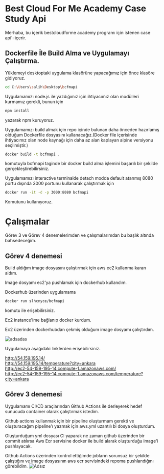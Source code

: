 # Best Cloud For Me Academy Case Study Api

Merhaba, bu içerik bestcloudforme academy programı için istenen case api'ı içerir.

## Dockerfile İle Build Alma ve Uygulamayı Çalıştırma.

Yüklemeyi desktoptaki uygulama klasörüne yapacağımız için önce klasöre gidiyoruz.

```bash
cd C:\Users\salih\Desktop\bcfmapi
```

Uygulamamızı node.js ile yazdığımız için ihtiyacımız olan modülleri kurmamız gerekli, bunun için

```bash
npm install
```

yazarak npm kuruyoruz.

Uygulamamızı build almak için repo içinde bulunan daha önceden hazırlamış olduğum Dockerfile dosyasını kullanacağız.(Docker file içerisinde ihtiyacımız olan node kaynağı için daha az alan kaplayan alpine versiyonu seçilmiştir.)

```bash
docker build -t bcfmapi .
```

komutuyla bcfmapi taginde bir docker build alma işlemini başarılı bir şekilde gerçekleştirebilirsiniz.

Uygulamamızı interactive terminalde detach modda default atanmış 8080 portu dışında 3000 portunu kullanarak çalıştırmak için

```bash
docker run -it -d -p 3000:8080 bcfmapi
```
Komutunu kullanıyoruz.






# Çalışmalar
Görev 3 ve Görev 4 denemelerimden ve çalışmalarımdan bu başlık altında bahsedeceğim.

## Görev 4 denemesi
Build aldığım image dosyasını çalıştırmak için aws ec2 kullanma kararı aldım.

Image dosyamı ec2'ya pushlamak için dockerhub kullandım.

Dockerhub üzerinden uygulamama

```bash
docker run slhcnyce/bcfmapi
```
komutu ile erişebilirsiniz.

Ec2 instance'ime bağlanıp docker kurdum.

Ec2 üzerinden dockerhubdan çekmiş olduğum image dosyamı çalıştırdım.

![adsadas](https://user-images.githubusercontent.com/97128581/152684942-e7d1af7b-8807-4e7c-a903-d1181f420614.png)


Uygulamaya aşağıdaki linklerden erişebilirsiniz.

http://54.159.195.14/ <br />
http://54.159.195.14/temperature?city=ankara <br />
http://ec2-54-159-195-14.compute-1.amazonaws.com/ <br />
http://ec2-54-159-195-14.compute-1.amazonaws.com/temperature?city=ankara

## Görev 3 denemesi
Uygulamamı CI/CD araçlarından Github Actions ile derleyerek hedef sunucuda container olarak çalıştırmak istedim.

Github actions kullanmak için bir pipeline oluşturmam gerekti ve oluşturacağım pipeline'ı yazmak için aws.yml uzantılı bi dosya oluşturdum.

Oluşturduğum yml dosyası CI yaparak ne zaman github üzerinden bir commit atılırsa Aws Ecr servisine docker ile build alarak oluşturduğu image'i pushlayacak.

Github Actions üzerinden kontrol ettiğimde jobların sorunsuz bir şekilde çalıştığını ve image dosyasının aws ecr servisindeki repoma pushlandığını görebildim.
![Adsız](https://user-images.githubusercontent.com/97128581/152684617-cb4fae9c-b19a-4dc9-ae50-10a1475c9cec.png)
